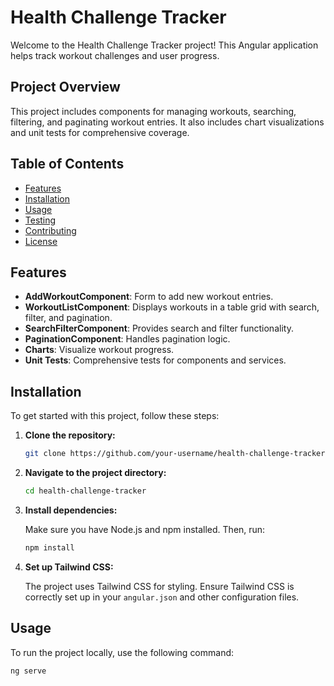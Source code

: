 # Health Challenge Tracker

Welcome to the Health Challenge Tracker project! This Angular application helps track workout challenges and user progress.

## Project Overview

This project includes components for managing workouts, searching, filtering, and paginating workout entries. It also includes chart visualizations and unit tests for comprehensive coverage.

## Table of Contents

- [Features](#features)
- [Installation](#installation)
- [Usage](#usage)
- [Testing](#testing)
- [Contributing](#contributing)
- [License](#license)

## Features

- **AddWorkoutComponent**: Form to add new workout entries.
- **WorkoutListComponent**: Displays workouts in a table grid with search, filter, and pagination.
- **SearchFilterComponent**: Provides search and filter functionality.
- **PaginationComponent**: Handles pagination logic.
- **Charts**: Visualize workout progress.
- **Unit Tests**: Comprehensive tests for components and services.

## Installation

To get started with this project, follow these steps:

1. **Clone the repository:**

    ```bash
    git clone https://github.com/your-username/health-challenge-tracker.git
    ```

2. **Navigate to the project directory:**

    ```bash
    cd health-challenge-tracker
    ```

3. **Install dependencies:**

    Make sure you have Node.js and npm installed. Then, run:

    ```bash
    npm install
    ```

4. **Set up Tailwind CSS:**

    The project uses Tailwind CSS for styling. Ensure Tailwind CSS is correctly set up in your `angular.json` and other configuration files.

## Usage

To run the project locally, use the following command:

```bash
ng serve
